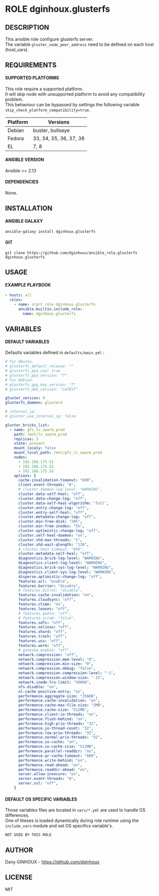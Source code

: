 # ROLE dginhoux.glusterfs



## DESCRIPTION

This ansible role configure glusterfs server.<br />
The variable `gluster_node_peer_address` need to be defined on each host (host_vars).



## REQUIREMENTS

#### SUPPORTED PLATFORMS

This role require a supported platform.<br />
It will skip node with unsupported platform to avoid any compatibility problem.<br />
This behaviour can be bypassed by settings the following variable `skip_check_platform_compatibility=true`.

| Platform | Versions |
|----------|----------|
| Debian | buster, bullseye |
| Fedora | 33, 34, 35, 36, 37, 38 |
| EL | 7, 8 |

#### ANSIBLE VERSION

Ansible >= 2.13

#### DEPENDENCIES

None.



## INSTALLATION

#### ANSIBLE GALAXY

```shell
ansible-galaxy install dginhoux.glusterfs
```
#### GIT

```shell
git clone https://github.com/dginhoux/ansible_role.glusterfs dginhoux.glusterfs
```


## USAGE

#### EXAMPLE PLAYBOOK

```yaml
- hosts: all
  roles:
    - name: start role dginhoux.glusterfs
      ansible.builtin.include_role:
        name: dginhoux.glusterfs
```


## VARIABLES

#### DEFAULT VARIABLES

Defaults variables defined in `defaults/main.yml` : 

```yaml
# For Ubuntu.
# glusterfs_default_release: ""
# glusterfs_ppa_use: true
# glusterfs_ppa_version: "7"
# For Debian.
# glusterfs_gpg_key_version: "7"
# glusterfs_deb_version: "LATEST"

gluster_version: 9
glusterfs_daemon: glusterd

# internal_ip:
# gluster_use_internal_ip: false

gluster_bricks_list:
  - name: gfs_lv_swarm_prod
    path: /mnt/lv_swarm_prod
    replicas: 3
    state: present
    mount_localy: false
    mount_local_path: /mnt/gfs_lv_swarm_prod
    nodes:
      - 192.168.175.51
      - 192.168.175.52
      - 192.168.175.53
    options: {
      cache-invalidation-timeout: "600",
      client.event-threads: "8",
      # cluster.daemon-log-level: "WARNING",
      cluster.data-self-heal: "off",
      cluster.data-change-log: "off",
      cluster.data-self-heal-algorithm: "full",
      cluster.entry-change-log: "off",
      cluster.entry-self-heal: "off",
      cluster.metadata-change-log: "off",
      cluster.min-free-disk: "20%",
      cluster.min-free-inodes: "5%",
      cluster.optimistic-change-log: "off",
      cluster.self-heal-daemon: "on",
      cluster.shd-max-threads: "1",
      cluster.shd-wait-qlength: "128",
      # cluster.heal-timeout: "600",
      cluster.metadata-self-heal: "off",
      diagnostics.brick-log-level: "WARNING",
      diagnostics.client-log-level: "WARNING",
      diagnostics.brick-sys-log-level: "WARNING",
      diagnostics.client-sys-log-level: "WARNING",
      disperse.optimistic-change-log: "off",
      features.acl: "enable",
      features.barrier: "disable",
      # features.bitrot: "disable",
      features.cache-invalidation: "on",
      features.cloudsync: "off",
      features.ctime: "on",
      features.leases: "off",
      # features.quota: "off",
      # features.scrub: "false",
      features.sdfs: "off",
      features.selinux: "off",
      features.shard: "off",
      features.trash: "off",
      features.uss: "off",
      features.worm: "off",
      # ganesha.enable: "off",
      network.compression: "off",
      network.compression.mem-level: "8",
      network.compression.min-size: "0",
      network.compression.debug: "false",
      network.compression.compression-level: "-1",
      network.compression.window-size: "-15",
      network.inode-lru-limit: "30000",
      nfs.disable: "on",
      nl-cache-positive-entry: "on",
      performance.aggregate-size: "256KB",
      performance.cache-invalidation: "on",
      performance.cache-max-file-size: "2MB",
      performance.cache-size: "512MB",
      performance.client-io-threads: "on",
      performance.flush-behind: "on",
      performance.high-prio-threads: "32",
      performance.io-thread-count: "32",
      performance.low-prio-threads: "32",
      performance.normal-prio-threads: "32",
      performance.io-cache: "on",
      performance.io-cache-size: "512MB",
      performance.parallel-readdir: "on",
      performance.qr-cache-timeout: "600",
      performance.write-behind: "on",
      performance.read-ahead: "on",
      performance.readdir-ahead: "on",
      server.allow-insecure: "on",
      server.event-threads: "8",
      server.ssl: "off",
    }
```

#### DEFAULT OS SPECIFIC VARIABLES

Those variables files are located in `vars/*.yml` are used to handle OS differences.<br />
One of theses is loaded dynamically during role runtime using the `include_vars` module and set OS specifics variable's.

`NOT USED BY THIS ROLE`


## AUTHOR

Dany GINHOUX - https://github.com/dginhoux



## LICENSE

MIT
